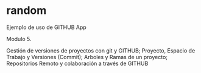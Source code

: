 # random
Ejemplo de uso de GITHUB App

Modulo 5.

Gestión de versiones de proyectos con git y GITHUB;
Proyecto, Espacio de Trabajo y Versiones (Commit);
Arboles y Ramas de un proyecto;
Repositorios Remoto y colaboración a través de GITHUB 
